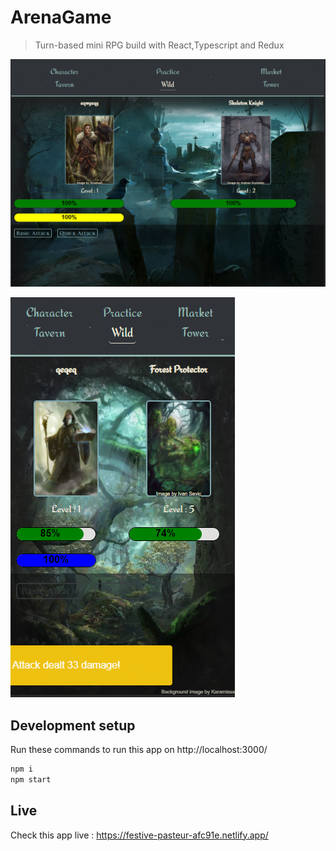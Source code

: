 # ArenaGame
> Turn-based mini RPG build with React,Typescript and Redux

![](1.png)

![](2.PNG)

## Development setup

Run these commands to run this app on http://localhost:3000/

```sh
npm i
npm start
```

## Live

Check this app live : https://festive-pasteur-afc91e.netlify.app/

